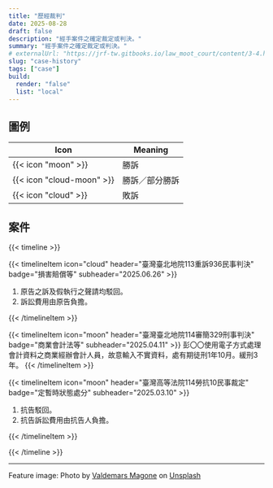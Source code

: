 ```yaml
---
title: "歷經裁判"
date: 2025-08-28
draft: false
description: "經手案件之確定裁定或判決。"
summary: "經手案件之確定裁定或判決。"
# externalUrl: "https://jrf-tw.gitbooks.io/law_moot_court/content/3-4.html"
slug: "case-history"
tags: ["case"]
build:
  render: "false"
  list: "local"
---
```


## 圖例

| Icon | Meaning |
| --- | --- |
| {{< icon "moon" >}} | 勝訴 |
| {{< icon "cloud-moon" >}} | 勝訴／部分勝訴 |
| {{< icon "cloud" >}} | 敗訴 |

## 案件

{{< timeline >}}

{{< timelineItem icon="cloud" header="臺灣臺北地院113重訴936民事判決" badge="損害賠償等" subheader="2025.06.26" >}}
<ol>
  <li>原告之訴及假執行之聲請均駁回。</li>
  <li>訴訟費用由原告負擔。</li>
</ol>
{{< /timelineItem >}}

{{< timelineItem icon="moon" header="臺灣臺北地院114審簡329刑事判決" badge="商業會計法等" subheader="2025.04.11" >}}
彭〇〇使用電子方式處理會計資料之商業經辦會計人員，故意輸入不實資料，處有期徒刑1年10月。緩刑3年。
{{< /timelineItem >}}

{{< timelineItem icon="moon" header="臺灣高等法院114勞抗10民事裁定" badge="定暫時狀態處分" subheader="2025.03.10" >}}
<ol>
  <li>抗告駁回。</li>
  <li>抗告訴訟費用由抗告人負擔。</li>
</ol>
{{< /timelineItem >}}

{{< /timeline >}}

---      

Feature image: Photo by [Valdemars Magone](https://unsplash.com/@vmgn021) on [Unsplash](https://unsplash.com/photos/a-building-that-has-a-bunch-of-books-on-it-B8X8o1JcHkg)

